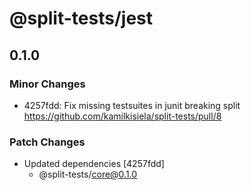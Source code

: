 # @split-tests/jest

## 0.1.0
### Minor Changes

- 4257fdd: Fix missing testsuites in junit breaking split https://github.com/kamilkisiela/split-tests/pull/8

### Patch Changes

- Updated dependencies [4257fdd]
  - @split-tests/core@0.1.0
